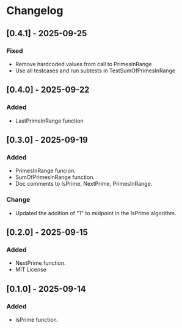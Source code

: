 # Changelog

## [0.4.1] - 2025-09-25

### Fixed
- Remove hardcoded values from call to PrimesInRange
- Use all testcases and run subtests in TestSumOfPrimesInRange

## [0.4.0] - 2025-09-22

### Added
- LastPrimeInRange function

## [0.3.0] - 2025-09-19

### Added
- PrimesInRange funcion.
- SumOfPrimesInRange function.
- Doc comments to IsPrime, NextPrime, PrimesInRange.

### Change
- Updated the addition of "1" to midpoint in the IsPrime algorithm.

## [0.2.0] - 2025-09-15

### Added
- NextPrime function.
- MIT License

## [0.1.0] - 2025-09-14

### Added

- IsPrime function.
